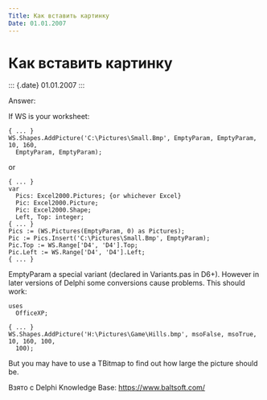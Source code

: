 ```yaml
---
Title: Как вставить картинку
Date: 01.01.2007
---
```



Как вставить картинку
=====================

::: {.date}
01.01.2007
:::

Answer:

If WS is your worksheet:

    { ... }
    WS.Shapes.AddPicture('C:\Pictures\Small.Bmp', EmptyParam, EmptyParam, 10, 160,
      EmptyParam, EmptyParam);

or

    { ... }
    var
      Pics: Excel2000.Pictures; {or whichever Excel}
      Pic: Excel2000.Picture;
      Pic: Excel2000.Shape;
      Left, Top: integer;
    { ... }
    Pics := (WS.Pictures(EmptyParam, 0) as Pictures);
    Pic := Pics.Insert('C:\Pictures\Small.Bmp', EmptyParam);
    Pic.Top := WS.Range['D4', 'D4'].Top;
    Pic.Left := WS.Range['D4', 'D4'].Left;
    { ... }

EmptyParam a special variant (declared in Variants.pas in D6+). However
in later versions of Delphi some conversions cause problems. This should
work:

    uses
      OfficeXP;
     
    { ... }
    WS.Shapes.AddPicture('H:\Pictures\Game\Hills.bmp', msoFalse, msoTrue, 10, 160, 100,
      100);

But you may have to use a TBitmap to find out how large the picture
should be.

Взято с Delphi Knowledge Base: <https://www.baltsoft.com/>
